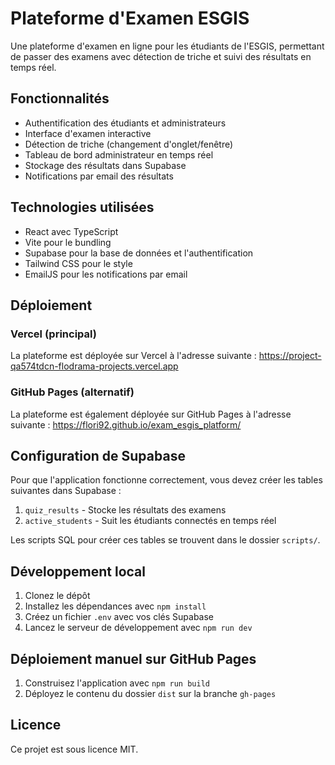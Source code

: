# Plateforme d'Examen ESGIS

Une plateforme d'examen en ligne pour les étudiants de l'ESGIS, permettant de passer des examens avec détection de triche et suivi des résultats en temps réel.

## Fonctionnalités

- Authentification des étudiants et administrateurs
- Interface d'examen interactive
- Détection de triche (changement d'onglet/fenêtre)
- Tableau de bord administrateur en temps réel
- Stockage des résultats dans Supabase
- Notifications par email des résultats

## Technologies utilisées

- React avec TypeScript
- Vite pour le bundling
- Supabase pour la base de données et l'authentification
- Tailwind CSS pour le style
- EmailJS pour les notifications par email

## Déploiement

### Vercel (principal)

La plateforme est déployée sur Vercel à l'adresse suivante :
https://project-qa574tdcn-flodrama-projects.vercel.app

### GitHub Pages (alternatif)

La plateforme est également déployée sur GitHub Pages à l'adresse suivante :
https://flori92.github.io/exam_esgis_platform/

## Configuration de Supabase

Pour que l'application fonctionne correctement, vous devez créer les tables suivantes dans Supabase :

1. `quiz_results` - Stocke les résultats des examens
2. `active_students` - Suit les étudiants connectés en temps réel

Les scripts SQL pour créer ces tables se trouvent dans le dossier `scripts/`.

## Développement local

1. Clonez le dépôt
2. Installez les dépendances avec `npm install`
3. Créez un fichier `.env` avec vos clés Supabase
4. Lancez le serveur de développement avec `npm run dev`

## Déploiement manuel sur GitHub Pages

1. Construisez l'application avec `npm run build`
2. Déployez le contenu du dossier `dist` sur la branche `gh-pages`

## Licence

Ce projet est sous licence MIT.
